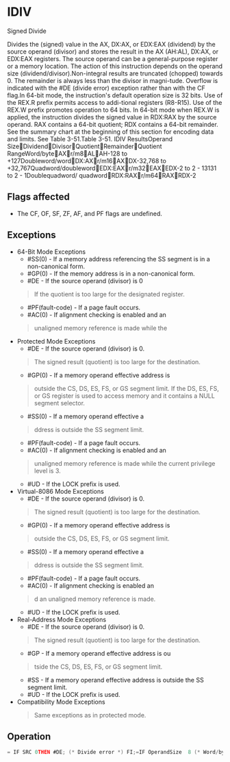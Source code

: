 # IDIV

Signed Divide

Divides the (signed) value in the AX, DX:AX, or EDX:EAX (dividend) by the source operand (divisor) and stores the result in the AX (AH:AL), DX:AX, or EDX:EAX registers.
The source operand can be a general-purpose register or a memory location.
The action of this instruction depends on the operand size (dividend/divisor).Non-integral results are truncated (chopped) towards 0.
The remainder is always less than the divisor in magni-tude.
Overflow is indicated with the #DE (divide error) exception rather than with the CF flag.In 64-bit mode, the instruction's default operation size is 32 bits.
Use of the REX.R prefix permits access to addi-tional registers (R8-R15).
Use of the REX.W prefix promotes operation to 64 bits.
In 64-bit mode when REX.W is applied, the instruction divides the signed value in RDX:RAX by the source operand.
RAX contains a 64-bit quotient; RDX contains a 64-bit remainder.
See the summary chart at the beginning of this section for encoding data and limits.
See Table 3-51.Table 3-51.
 IDIV ResultsOperand SizeDividendDivisorQuotientRemainderQuotient RangeWord/byteAXr/m8ALAH-128 to +127Doubleword/wordDX:AXr/m16AXDX-32,768 to +32,767Quadword/doublewordEDX:EAXr/m32EAXEDX-2 to 2 - 13131 to 2 - 1Doublequadword/ quadwordRDX:RAXr/m64RAXRDX-2

## Flags affected

- The CF, OF, SF, ZF, AF, and PF flags are undefined.

## Exceptions

- 64-Bit Mode Exceptions
  - #SS(0) - If a memory address referencing the SS segment is in a non-canonical form.
  - #GP(0) - If the memory address is in a non-canonical form.
  - #DE - If the source operand (divisor) is 0
  > If the quotient is too large for the designated register.
  - #PF(fault-code) - If a page fault occurs.
  - #AC(0) - If alignment checking is enabled and an
  > unaligned memory reference is made while the 
- Protected Mode Exceptions
  - #DE - If the source operand (divisor) is 0.
  > The signed result (quotient) is too large for the destination.
  - #GP(0) - If a memory operand effective address is
  > outside the CS, DS, ES, FS, or GS segment limit.
  > If the DS, ES, FS, or GS register is used to access memory and it contains a NULL segment 
  > selector.
  - #SS(0) - If a memory operand effective a
  > ddress is outside the SS segment limit.
  - #PF(fault-code) - If a page fault occurs.
  - #AC(0) - If alignment checking is enabled and an
  > unaligned memory reference is made while the 
  > current privilege level is 3.
  - #UD - If the LOCK prefix is used.
- Virtual-8086 Mode Exceptions
  - #DE - If the source operand (divisor) is 0.
  > The signed result (quotient) is too large for the destination.
  - #GP(0) - If a memory operand effective address is
  > outside the CS, DS, ES, FS, or GS segment limit.
  - #SS(0) - If a memory operand effective a
  > ddress is outside the SS segment limit.
  - #PF(fault-code) - If a page fault occurs.
  - #AC(0) - If alignment checking is enabled an
  > d an unaligned memory reference is made.
  - #UD - If the LOCK prefix is used.
- Real-Address Mode Exceptions
  - #DE - If the source operand (divisor) is 0.
  > The signed result (quotient) is too large for the destination.
  - #GP - If a memory operand effective address is ou
  > tside the CS, DS, ES, FS, or GS segment limit.
  - #SS - If a memory operand effective address is outside the SS segment limit.
  - #UD - If the LOCK prefix is used.
- Compatibility Mode Exceptions
  > Same exceptions as in protected mode.

## Operation

```C
= IF SRC 0THEN #DE; (* Divide error *) FI;=IF OperandSize  8 (* Word/byte operation *)THENtemp := AX / SRC; (* Signed division *)IF (temp > 7FH) or (temp < 80H) (* If a positive result is greater than 7FH or a negative result is less than 80H *)THEN #DE; (* Divide error *) ELSEAL := temp;AH := AX SignedModulus SRC;FI;= 16 (* Doubleword/word operation *)ELSE IF OperandSize THENtemp := DX:AX / SRC; (* Signed division *)IF (temp > 7FFFH) or (temp < 8000H) (* If a positive result is greater than 7FFFH or a negative result is less than 8000H *)THEN#DE; (* Divide error *) ELSEAX := temp;DX := DX:AX SignedModulus SRC;FI;FI;ELSE IF OperandSize = 32 (* Quadword/doubleword operation *)temp := EDX:EAX / SRC; (* Signed division *)IF (temp > 7FFFFFFFH) or (temp < 80000000H) (* If a positive result is greater than 7FFFFFFFH or a negative result is less than 80000000H *)THEN #DE; (* Divide error *) ELSEEAX := temp;EDX := EDXE:AX SignedModulus SRC;FI;FI;ELSE IF OperandSize = 64 (* Doublequadword/quadword operation *)temp := RDX:RAX / SRC; (* Signed division *)IF (temp > 7FFFFFFFFFFFFFFFH) or (temp < 8000000000000000H) (* If a positive result is greater than 7FFFFFFFFFFFFFFFH or a negative result is less than 8000000000000000H *)THEN #DE; (* Divide error *) ELSERAX := temp;RDX := RDE:RAX SignedModulus SRC;FI;
```
